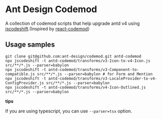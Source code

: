 # Ant Design Codemod

A collection of codemod scripts that help upgrade antd v4 using [jscodeshift](https://github.com/facebook/jscodeshift).(Inspired by [react-codemod](https://github.com/reactjs/react-codemod))

## Usage samples

```shell
git clone git@github.com:ant-design/codemod.git antd-codemod
npx jscodeshift -t antd-codemod/transforms/v3-Icon-to-v4-Icon.js src/**/*.js --parser=babylon
npx jscodeshift -t antd-codemod/transforms/v3-Component-to-compatible.js src/**/*.js --parser=babylon # for Form and Mention
npx jscodeshift -t antd-codemod/transforms/v3-LocaleProvider-to-v4-ConfigProvider.js src/**/*.js --parser=babylon
npx jscodeshift -t antd-codemod/transforms/v4-Icon-Outlined.js src/**/*.js --parser=babylon
```

**tips**

If you are using typescript, you can use `--parser=tsx` option.
